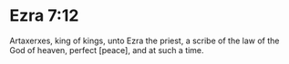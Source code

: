# Ezra 7:12

Artaxerxes, king of kings, unto Ezra the priest, a scribe of the law of the God of heaven, perfect [peace], and at such a time.